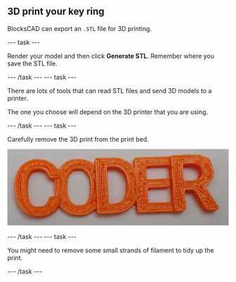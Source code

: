 ## 3D print your key ring

BlocksCAD can export an `.STL` file for 3D printing. 

--- task ---

Render your model and then click **Generate STL**. Remember where you save the STL file. 

--- /task ---
--- task ---

There are lots of tools that can read STL files and send 3D models to a printer. 

The one you choose will depend on the 3D printer that you are using. 

--- /task ---
--- task ---

Carefully remove the 3D print from the print bed. 
	
![screenshot](images/coder-printed.png) 
		
--- /task ---
--- task ---

You might need to remove some small strands of filament to tidy up the print. 

--- /task ---



